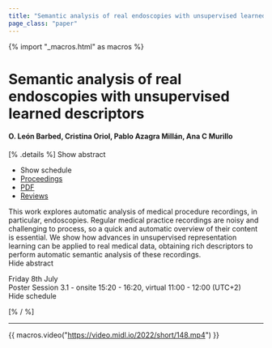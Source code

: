 ```yaml
---
title: "Semantic analysis of real endoscopies with unsupervised learned descriptors"
page_class: "paper"
---
```


{% import "_macros.html" as macros %}

# Semantic analysis of real endoscopies with unsupervised learned descriptors

#### O. León Barbed, Cristina Oriol, Pablo Azagra Millán, Ana C Murillo

[% .details %]
<a class="toggle_visibility" data-selector=".abstract" data-level="3">Show abstract</a>
- <a class="toggle_visibility" data-selector=".schedule" data-level="3">Show schedule</a>
- <a href="">Proceedings</a>
- <a href="https://openreview.net/pdf?id=aQchDrGRkM-">PDF</a>
- <a href="https://openreview.net/forum?id=aQchDrGRkM-">Reviews</a>

<p>
    <span class="abstract">
        This work explores automatic analysis of medical procedure recordings, in particular, endoscopies. Regular medical practice recordings are noisy and challenging to process, so a quick and automatic overview of their content is essential. We show how advances in unsupervised representation learning can be applied to real medical data, obtaining rich descriptors to perform automatic semantic analysis of these recordings.
        <br>
        <span class="actions"><a class="toggle_visibility" data-level="2">Hide abstract</a></span>
    </span>
</p>

<p>
    <span class="schedule">
        Friday 8th July<br>Poster Session 3.1 - onsite 15:20 - 16:20, virtual 11:00 - 12:00 (UTC+2)
        <br>
        <span class="actions"><a class="toggle_visibility" data-level="2">Hide schedule</a></span>
    </span>
</p>

[% / %]


---
{{ macros.video("https://video.midl.io/2022/short/148.mp4") }}
